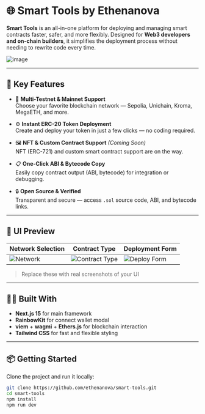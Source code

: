 # 🌐 Smart Tools by Ethenanova

**Smart Tools** is an all-in-one platform for deploying and managing smart contracts faster, safer, and more flexibly. Designed for **Web3 developers and on-chain builders**, it simplifies the deployment process without needing to rewrite code every time.


![image](https://github.com/user-attachments/assets/d7648627-05a7-402b-92e3-4a7af45c58b8)

---

## 🚀 Key Features

- 🔗 **Multi-Testnet & Mainnet Support**  
  Choose your favorite blockchain network — Sepolia, Unichain, Kroma, MegaETH, and more.

- ⚙️ **Instant ERC-20 Token Deployment**  
  Create and deploy your token in just a few clicks — no coding required.

- 🖼️ **NFT & Custom Contract Support** _(Coming Soon)_  
  NFT (ERC-721) and custom smart contract support are on the way.

- 📋 **One-Click ABI & Bytecode Copy**  
  Easily copy contract output (ABI, bytecode) for integration or debugging.

- 🔒 **Open Source & Verified**  
  Transparent and secure — access `.sol` source code, ABI, and bytecode links.

---

## 📸 UI Preview

| Network Selection                   | Contract Type                                   | Deployment Form                        |
| ----------------------------------- | ----------------------------------------------- | -------------------------------------- |
| ![Network](./public/ui-network.png) | ![Contract Type](./public/ui-contract-type.png) | ![Deploy Form](./public/ui-deploy.png) |

> Replace these with real screenshots of your UI

---

## 🧑‍💻 Built With

- **Next.js 15** for main framework
- **RainbowKit** for connect wallet modal
- **viem** + **wagmi** + **Ethers.js** for blockchain interaction
- **Tailwind CSS** for fast and flexible styling

---

## 📦 Getting Started

Clone the project and run it locally:

```bash
git clone https://github.com/ethenanova/smart-tools.git
cd smart-tools
npm install
npm run dev
```
